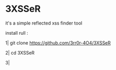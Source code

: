# 3XSSeR

it's a simple reflected xss finder tool

install rull :

1| git clone https://github.com/3rr0r-4O4/3XSSeR

2| cd 3XSSeR

3| 
